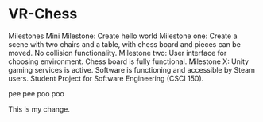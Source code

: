 # VR-Chess

Milestones
Mini Milestone: Create hello world 
Milestone one: Create a scene with two chairs and a table, with chess board and pieces can be moved. No collision functionality.
Milestone two: User interface for choosing environment. Chess board is fully functional.
Milestone X: Unity gaming services is active. Software is functioning and accessible by Steam users. 
Student Project for Software Engineering (CSCI 150).

pee pee poo poo

This is my change.